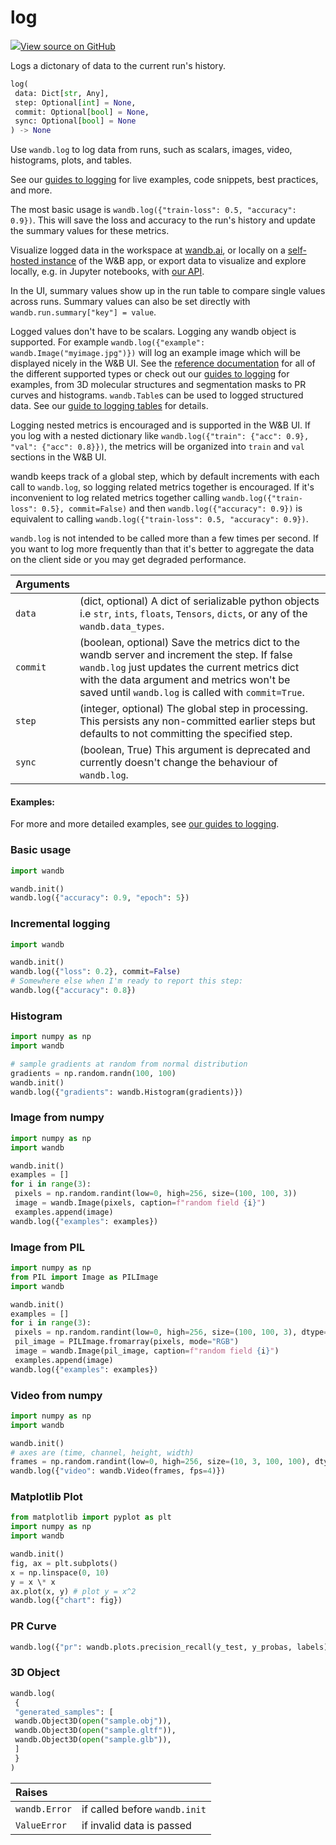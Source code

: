 # log



[![](https://www.tensorflow.org/images/GitHub-Mark-32px.png)View source on GitHub](https://www.github.com/wandb/client/tree/597de7d094bdab2fa17d5db396c6bc227b2f62c3/wandb/sdk/wandb_run.py#L1415-L1609)



Logs a dictonary of data to the current run's history.

```python
log(
 data: Dict[str, Any],
 step: Optional[int] = None,
 commit: Optional[bool] = None,
 sync: Optional[bool] = None
) -> None
```




Use `wandb.log` to log data from runs, such as scalars, images, video,
histograms, plots, and tables.

See our [guides to logging](https://docs.wandb.ai/guides/track/log) for
live examples, code snippets, best practices, and more.

The most basic usage is `wandb.log({"train-loss": 0.5, "accuracy": 0.9})`.
This will save the loss and accuracy to the run's history and update
the summary values for these metrics.

Visualize logged data in the workspace at [wandb.ai](https://wandb.ai),
or locally on a [self-hosted instance](https://docs.wandb.ai/self-hosted)
of the W&B app, or export data to visualize and explore locally, e.g. in
Jupyter notebooks, with [our API](https://docs.wandb.ai/guides/track/public-api-guide).

In the UI, summary values show up in the run table to compare single values across runs.
Summary values can also be set directly with `wandb.run.summary["key"] = value`.

Logged values don't have to be scalars. Logging any wandb object is supported.
For example `wandb.log({"example": wandb.Image("myimage.jpg")})` will log an
example image which will be displayed nicely in the W&B UI.
See the [reference documentation](https://docs.wandb.com/library/reference/data_types)
for all of the different supported types or check out our
[guides to logging](https://docs.wandb.ai/guides/track/log) for examples,
from 3D molecular structures and segmentation masks to PR curves and histograms.
`wandb.Table`s can be used to logged structured data. See our
[guide to logging tables](https://docs.wandb.ai/guides/data-vis/log-tables)
for details.

Logging nested metrics is encouraged and is supported in the W&B UI.
If you log with a nested dictionary like `wandb.log({"train":
{"acc": 0.9}, "val": {"acc": 0.8}})`, the metrics will be organized into
`train` and `val` sections in the W&B UI.

wandb keeps track of a global step, which by default increments with each
call to `wandb.log`, so logging related metrics together is encouraged.
If it's inconvenient to log related metrics together
calling `wandb.log({"train-loss": 0.5}, commit=False)` and then
`wandb.log({"accuracy": 0.9})` is equivalent to calling
`wandb.log({"train-loss": 0.5, "accuracy": 0.9})`.

`wandb.log` is not intended to be called more than a few times per second.
If you want to log more frequently than that it's better to aggregate
the data on the client side or you may get degraded performance.

| Arguments | |
| :--- | :--- |
| `data` | (dict, optional) A dict of serializable python objects i.e `str`, `ints`, `floats`, `Tensors`, `dicts`, or any of the `wandb.data_types`. |
| `commit` | (boolean, optional) Save the metrics dict to the wandb server and increment the step. If false `wandb.log` just updates the current metrics dict with the data argument and metrics won't be saved until `wandb.log` is called with `commit=True`. |
| `step` | (integer, optional) The global step in processing. This persists any non-committed earlier steps but defaults to not committing the specified step. |
| `sync` | (boolean, True) This argument is deprecated and currently doesn't change the behaviour of `wandb.log`. |



#### Examples:

For more and more detailed examples, see
[our guides to logging](https://docs.wandb.com/guides/track/log).

### Basic usage

```python
import wandb

wandb.init()
wandb.log({"accuracy": 0.9, "epoch": 5})
```

### Incremental logging

```python
import wandb

wandb.init()
wandb.log({"loss": 0.2}, commit=False)
# Somewhere else when I'm ready to report this step:
wandb.log({"accuracy": 0.8})
```

### Histogram

```python
import numpy as np
import wandb

# sample gradients at random from normal distribution
gradients = np.random.randn(100, 100)
wandb.init()
wandb.log({"gradients": wandb.Histogram(gradients)})
```

### Image from numpy

```python
import numpy as np
import wandb

wandb.init()
examples = []
for i in range(3):
 pixels = np.random.randint(low=0, high=256, size=(100, 100, 3))
 image = wandb.Image(pixels, caption=f"random field {i}")
 examples.append(image)
wandb.log({"examples": examples})
```

### Image from PIL

```python
import numpy as np
from PIL import Image as PILImage
import wandb

wandb.init()
examples = []
for i in range(3):
 pixels = np.random.randint(low=0, high=256, size=(100, 100, 3), dtype=np.uint8)
 pil_image = PILImage.fromarray(pixels, mode="RGB")
 image = wandb.Image(pil_image, caption=f"random field {i}")
 examples.append(image)
wandb.log({"examples": examples})
```

### Video from numpy

```python
import numpy as np
import wandb

wandb.init()
# axes are (time, channel, height, width)
frames = np.random.randint(low=0, high=256, size=(10, 3, 100, 100), dtype=np.uint8)
wandb.log({"video": wandb.Video(frames, fps=4)})
```

### Matplotlib Plot

```python
from matplotlib import pyplot as plt
import numpy as np
import wandb

wandb.init()
fig, ax = plt.subplots()
x = np.linspace(0, 10)
y = x \* x
ax.plot(x, y) # plot y = x^2
wandb.log({"chart": fig})
```

### PR Curve
```python
wandb.log({"pr": wandb.plots.precision_recall(y_test, y_probas, labels)})
```

### 3D Object
```python
wandb.log(
 {
 "generated_samples": [
 wandb.Object3D(open("sample.obj")),
 wandb.Object3D(open("sample.gltf")),
 wandb.Object3D(open("sample.glb")),
 ]
 }
)
```



| Raises | |
| :--- | :--- |
| `wandb.Error` | if called before `wandb.init` |
| `ValueError` | if invalid data is passed |

